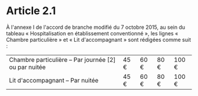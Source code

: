 # Article 2.1

À l'annexe I de l'accord de branche modifié du 7 octobre 2015, au sein du tableau « Hospitalisation en établissement conventionné », les lignes « Chambre particulière » et « Lit d'accompagnant » sont rédigées comme suit :

  


|  |  |  |  |  |
| --- | --- | --- | --- | --- |
| Chambre particulière – Par journée [2] ou par nuitée | 45 € | 60 € | 80 € | 100 € |
| Lit d'accompagnant – Par nuitée | 45 € | 60 € | 80 € | 100 € |

  
